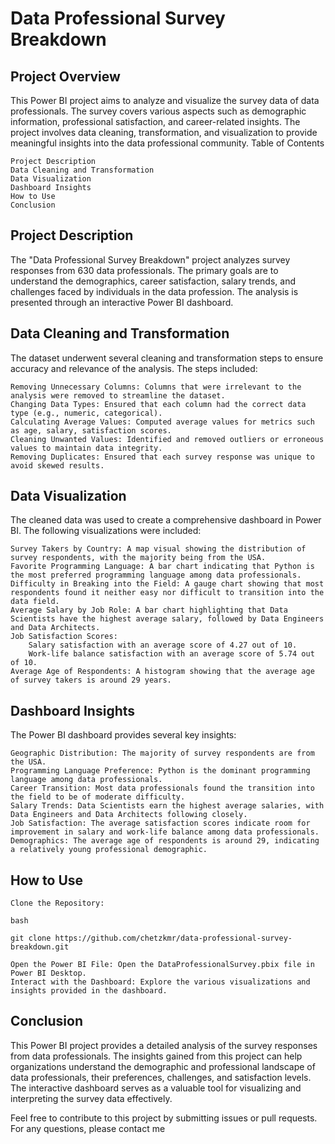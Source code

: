# Data Professional Survey Breakdown
## Project Overview

This Power BI project aims to analyze and visualize the survey data of data professionals. The survey covers various aspects such as demographic information, professional satisfaction, and career-related insights. The project involves data cleaning, transformation, and visualization to provide meaningful insights into the data professional community.
Table of Contents

    Project Description
    Data Cleaning and Transformation
    Data Visualization
    Dashboard Insights
    How to Use
    Conclusion

## Project Description

The "Data Professional Survey Breakdown" project analyzes survey responses from 630 data professionals. The primary goals are to understand the demographics, career satisfaction, salary trends, and challenges faced by individuals in the data profession. The analysis is presented through an interactive Power BI dashboard.

## Data Cleaning and Transformation

The dataset underwent several cleaning and transformation steps to ensure accuracy and relevance of the analysis. The steps included:

    Removing Unnecessary Columns: Columns that were irrelevant to the analysis were removed to streamline the dataset.
    Changing Data Types: Ensured that each column had the correct data type (e.g., numeric, categorical).
    Calculating Average Values: Computed average values for metrics such as age, salary, satisfaction scores.
    Cleaning Unwanted Values: Identified and removed outliers or erroneous values to maintain data integrity.
    Removing Duplicates: Ensured that each survey response was unique to avoid skewed results.

## Data Visualization

The cleaned data was used to create a comprehensive dashboard in Power BI. The following visualizations were included:

    Survey Takers by Country: A map visual showing the distribution of survey respondents, with the majority being from the USA.
    Favorite Programming Language: A bar chart indicating that Python is the most preferred programming language among data professionals.
    Difficulty in Breaking into the Field: A gauge chart showing that most respondents found it neither easy nor difficult to transition into the data field.
    Average Salary by Job Role: A bar chart highlighting that Data Scientists have the highest average salary, followed by Data Engineers and Data Architects.
    Job Satisfaction Scores:
        Salary satisfaction with an average score of 4.27 out of 10.
        Work-life balance satisfaction with an average score of 5.74 out of 10.
    Average Age of Respondents: A histogram showing that the average age of survey takers is around 29 years.

## Dashboard Insights

The Power BI dashboard provides several key insights:

    Geographic Distribution: The majority of survey respondents are from the USA.
    Programming Language Preference: Python is the dominant programming language among data professionals.
    Career Transition: Most data professionals found the transition into the field to be of moderate difficulty.
    Salary Trends: Data Scientists earn the highest average salaries, with Data Engineers and Data Architects following closely.
    Job Satisfaction: The average satisfaction scores indicate room for improvement in salary and work-life balance among data professionals.
    Demographics: The average age of respondents is around 29, indicating a relatively young professional demographic.

## How to Use

    Clone the Repository:

    bash

    git clone https://github.com/chetzkmr/data-professional-survey-breakdown.git

    Open the Power BI File: Open the DataProfessionalSurvey.pbix file in Power BI Desktop.
    Interact with the Dashboard: Explore the various visualizations and insights provided in the dashboard.

## Conclusion

This Power BI project provides a detailed analysis of the survey responses from data professionals. The insights gained from this project can help organizations understand the demographic and professional landscape of data professionals, their preferences, challenges, and satisfaction levels. The interactive dashboard serves as a valuable tool for visualizing and interpreting the survey data effectively.

Feel free to contribute to this project by submitting issues or pull requests. For any questions, please contact me
